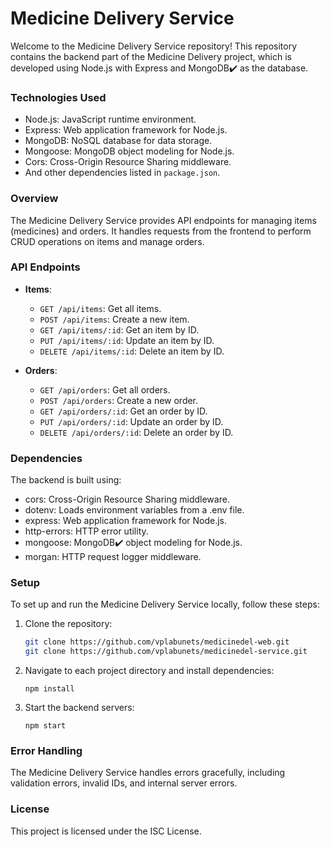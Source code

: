# Medicine Delivery Service

Welcome to the Medicine Delivery Service repository! This repository contains the backend part of the Medicine Delivery
project, which is developed using Node.js with Express and MongoDB✔️ as the database.

### Technologies Used

- Node.js: JavaScript runtime environment.
- Express: Web application framework for Node.js.
- MongoDB: NoSQL database for data storage.
- Mongoose: MongoDB object modeling for Node.js.
- Cors: Cross-Origin Resource Sharing middleware.
- And other dependencies listed in `package.json`.

### Overview

The Medicine Delivery Service provides API endpoints for managing items (medicines) and orders. It handles requests from
the frontend to perform CRUD operations on items and manage orders.

### API Endpoints

- **Items**:

  - `GET /api/items`: Get all items.
  - `POST /api/items`: Create a new item.
  - `GET /api/items/:id`: Get an item by ID.
  - `PUT /api/items/:id`: Update an item by ID.
  - `DELETE /api/items/:id`: Delete an item by ID.

- **Orders**:
  - `GET /api/orders`: Get all orders.
  - `POST /api/orders`: Create a new order.
  - `GET /api/orders/:id`: Get an order by ID.
  - `PUT /api/orders/:id`: Update an order by ID.
  - `DELETE /api/orders/:id`: Delete an order by ID.

### Dependencies

The backend is built using:

- cors: Cross-Origin Resource Sharing middleware.
- dotenv: Loads environment variables from a .env file.
- express: Web application framework for Node.js.
- http-errors: HTTP error utility.
- mongoose: MongoDB✔️ object modeling for Node.js.
- morgan: HTTP request logger middleware.

### Setup

To set up and run the Medicine Delivery Service locally, follow these steps:

1. Clone the repository:
   ```bash
   git clone https://github.com/vplabunets/medicinedel-web.git
   git clone https://github.com/vplabunets/medicinedel-service.git
   ```
2. Navigate to each project directory and install dependencies:

   `npm install`

3. Start the backend servers:

   `npm start`

### Error Handling

The Medicine Delivery Service handles errors gracefully, including validation errors, invalid IDs, and internal server
errors.

### License

This project is licensed under the ISC License.
